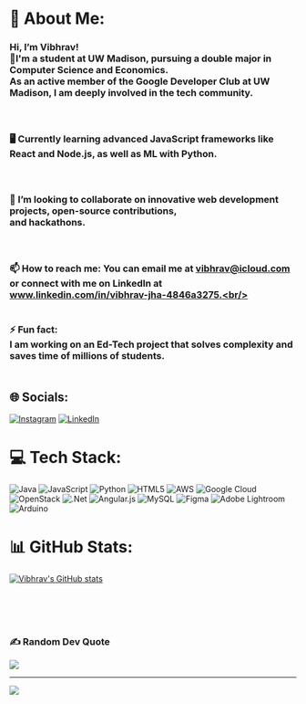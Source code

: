 # 💫 About Me:
### Hi, I’m Vibhrav!<br>🤖I'm a student at UW Madison, pursuing a double major in Computer Science and Economics.<br/> As an active member of the Google Developer Club at UW Madison, I am deeply involved in the tech community. <br/> <br/> <br><br>🖥 Currently learning advanced JavaScript frameworks like React and Node.js, as well as ML with Python.<br/><br/><br><br>💞️ I’m looking to collaborate on innovative web development projects, open-source contributions,<br/> and hackathons.<br/><br/><br><br>📫 How to reach me: You can email me at vibhrav@icloud.com <br/> or connect with me on LinkedIn at www.linkedin.com/in/vibhrav-jha-4846a3275.<br/><br/><br><br>⚡ Fun fact:  <br>I am working on an Ed-Tech project that solves complexity and saves time of millions of students.<br/><br>


## 🌐 Socials:
[![Instagram](https://img.shields.io/badge/Instagram-%23E4405F.svg?logo=Instagram&logoColor=white)](https://instagram.com/iam_vibhrav) [![LinkedIn](https://img.shields.io/badge/LinkedIn-%230077B5.svg?logo=linkedin&logoColor=white)](www.linkedin.com/in/vibhrav-jha-4846a3275) 

# 💻 Tech Stack:
![Java](https://img.shields.io/badge/java-%23ED8B00.svg?style=for-the-badge&logo=openjdk&logoColor=white) ![JavaScript](https://img.shields.io/badge/javascript-%23323330.svg?style=for-the-badge&logo=javascript&logoColor=%23F7DF1E) ![Python](https://img.shields.io/badge/python-3670A0?style=for-the-badge&logo=python&logoColor=ffdd54) ![HTML5](https://img.shields.io/badge/html5-%23E34F26.svg?style=for-the-badge&logo=html5&logoColor=white) ![AWS](https://img.shields.io/badge/AWS-%23FF9900.svg?style=for-the-badge&logo=amazon-aws&logoColor=white) ![Google Cloud](https://img.shields.io/badge/GoogleCloud-%234285F4.svg?style=for-the-badge&logo=google-cloud&logoColor=white) ![OpenStack](https://img.shields.io/badge/Openstack-%23f01742.svg?style=for-the-badge&logo=openstack&logoColor=white) ![.Net](https://img.shields.io/badge/.NET-5C2D91?style=for-the-badge&logo=.net&logoColor=white) ![Angular.js](https://img.shields.io/badge/angular.js-%23E23237.svg?style=for-the-badge&logo=angularjs&logoColor=white) ![MySQL](https://img.shields.io/badge/mysql-4479A1.svg?style=for-the-badge&logo=mysql&logoColor=white) ![Figma](https://img.shields.io/badge/figma-%23F24E1E.svg?style=for-the-badge&logo=figma&logoColor=white) ![Adobe Lightroom](https://img.shields.io/badge/Adobe%20Lightroom-31A8FF.svg?style=for-the-badge&logo=Adobe%20Lightroom&logoColor=white) ![Arduino](https://img.shields.io/badge/-Arduino-00979D?style=for-the-badge&logo=Arduino&logoColor=white)
# 📊 GitHub Stats:
[![Vibhrav's GitHub stats](https://github-readme-stats.vercel.app/api?username=v1r4v&show_icons=true&theme=ambient_gradient)](https://github.com/v1r4v/github-readme-stats)<br><br><br><br><br>

### ✍️ Random Dev Quote
![](https://quotes-github-readme.vercel.app/api?type=horizontal&theme=radical)

---
[![](https://visitcount.itsvg.in/api?id=v1r4v&icon=0&color=0)](https://visitcount.itsvg.in)

<!-- Proudly created with GPRM ( https://gprm.itsvg.in ) -->

<!---
V1R4V/V1R4V is a ✨ special ✨ repository because its `README.md` (this file) appears on your GitHub profile.
You can click the Preview link to take a look at your changes.
--->

